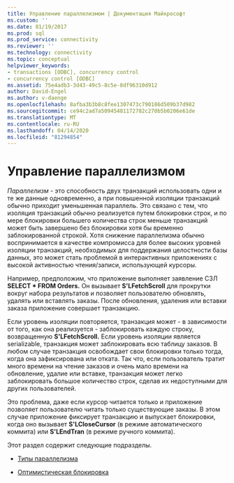 ```yaml
---
title: Управление параллелизмом | Документация Майкрософт
ms.custom: ''
ms.date: 01/19/2017
ms.prod: sql
ms.prod_service: connectivity
ms.reviewer: ''
ms.technology: connectivity
ms.topic: conceptual
helpviewer_keywords:
- transactions [ODBC], concurrency control
- concurrency control [ODBC]
ms.assetid: 75e4adb3-3d43-49c5-8c5e-8df96310d912
author: David-Engel
ms.author: v-daenge
ms.openlocfilehash: 8afba3b3b8c8fee1307473c790186d509b37d982
ms.sourcegitcommit: ce94c2ad7a50945481172782c270b5b0206e61de
ms.translationtype: MT
ms.contentlocale: ru-RU
ms.lasthandoff: 04/14/2020
ms.locfileid: "81294854"
---
```

# <a name="concurrency-control"></a>Управление параллелизмом
*Параллелизм -* это способность двух транзакций использовать одни и те же данные одновременно, а при повышенной изоляции транзакций обычно приходит уменьшенная параллель. Это связано с тем, что изоляция транзакций обычно реализуется путем блокировки строк, и по мере блокировки большего количества строк меньше транзакций может быть завершено без блокировки хотя бы временно заблокированной строкой. Хотя снижение параллелизма обычно воспринимается в качестве компромисса для более высоких уровней изоляции транзакций, необходимых для поддержания целостности базы данных, это может стать проблемой в интерактивных приложениях с высокой активностью чтения/записи, использующей курсоры.  
  
 Например, предположим, что приложение выполняет заявление СЗЛ **SELECT \* FROM Orders.** Он вызывает **S'LFetchScroll** для прокрутки вокруг набора результатов и позволяет пользователю обновлять, удалять или вставлять заказы. После обновления, удаления или вставки заказа приложение совершает транзакцию.  
  
 Если уровень изоляции повторяется, транзакция может - в зависимости от того, как она реализуется - заблокировать каждую строку, возвращенную **S'LFetchScroll.** Если уровень изоляции является serializable, транзакция может заблокировать всю таблицу заказов. В любом случае транзакция освобождает свои блокировки только тогда, когда она зафиксирована или отката. Так что, если пользователь тратит много времени на чтение заказов и очень мало времени на обновление, удалие или вставке, транзакция может легко заблокировать большое количество строк, сделав их недоступными для других пользователей.  
  
 Это проблема, даже если курсор читается только и приложение позволяет пользователю читать только существующие заказы. В этом случае приложение фиксирует транзакцию и выпускает блокировки, когда оно вызывает **S'LCloseCursor** (в режиме автоматического коммита) или **S'LEndTran** (в режиме ручного коммита).  
  
 Этот раздел содержит следующие подразделы.  
  
-   [Типы параллелизма](../../../odbc/reference/develop-app/concurrency-types.md)  
  
-   [Оптимистическая блокировка](../../../odbc/reference/develop-app/optimistic-concurrency.md)
